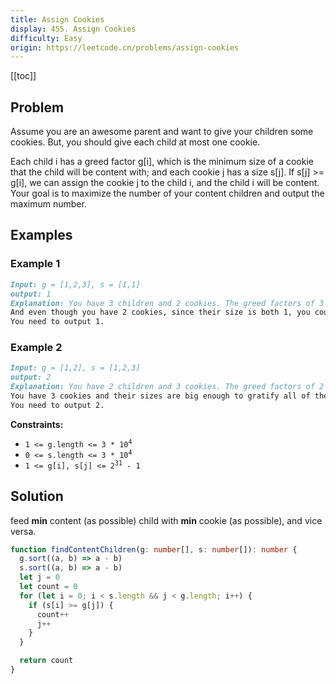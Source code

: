 ```yaml
---
title: Assign Cookies
display: 455. Assign Cookies
difficulty: Easy
origin: https://leetcode.cn/problems/assign-cookies
---
```


[[toc]]

## Problem

Assume you are an awesome parent and want to give your children some cookies. But, you should give each child at most one cookie.

Each child i has a greed factor g[i], which is the minimum size of a cookie that the child will be content with; and each cookie j has a size s[j]. If s[j] >= g[i], we can assign the cookie j to the child i, and the child i will be content. Your goal is to maximize the number of your content children and output the maximum number.

## Examples

### Example 1

```md
Input: g = [1,2,3], s = [1,1]
output: 1
Explanation: You have 3 children and 2 cookies. The greed factors of 3 children are 1, 2, 3.
And even though you have 2 cookies, since their size is both 1, you could only make the child whose greed factor is 1 content.
You need to output 1.
```

### Example 2

```md
Input: g = [1,2], s = [1,2,3]
output: 2
Explanation: You have 2 children and 3 cookies. The greed factors of 2 children are 1, 2.
You have 3 cookies and their sizes are big enough to gratify all of the children,
You need to output 2.
```

**Constraints:**

- <code>1 <= g.length <= 3 * 10<sup>4</sup></code>
- <code>0 <= s.length <= 3 * 10<sup>4</sup></code>
- <code>1 <= g[i], s[j] <= 2<sup>31</sup> - 1</code>

## Solution

feed **min** content (as possible) child with **min** cookie (as possible), and vice versa.

```ts
function findContentChildren(g: number[], s: number[]): number {
  g.sort((a, b) => a - b)
  s.sort((a, b) => a - b)
  let j = 0
  let count = 0
  for (let i = 0; i < s.length && j < g.length; i++) {
    if (s[i] >= g[j]) {
      count++
      j++
    }
  }

  return count
}
```


